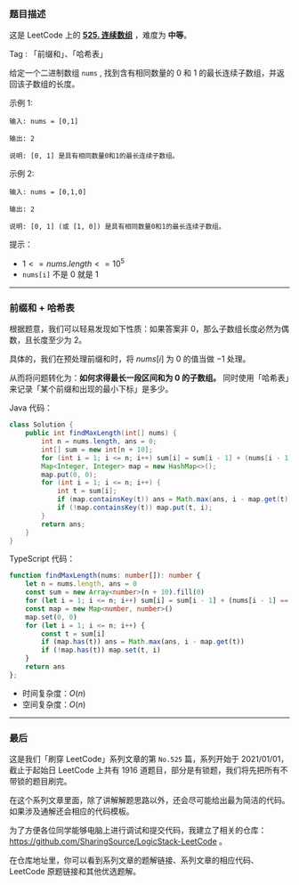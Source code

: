 ### 题目描述

这是 LeetCode 上的 **[525. 连续数组](https://leetcode-cn.com/problems/contiguous-array/solution/gong-shui-san-xie-qian-zhui-he-ha-xi-bia-q400/)** ，难度为 **中等**。

Tag : 「前缀和」、「哈希表」



给定一个二进制数组 `nums` , 找到含有相同数量的 $0$ 和 $1$ 的最长连续子数组，并返回该子数组的长度。

示例 1:
```
输入: nums = [0,1]

输出: 2

说明: [0, 1] 是具有相同数量0和1的最长连续子数组。
```
示例 2:
```
输入: nums = [0,1,0]

输出: 2

说明: [0, 1] (或 [1, 0]) 是具有相同数量0和1的最长连续子数组。
```

提示：
* $1 <= nums.length <= 10^5$
* `nums[i]` 不是 $0$ 就是 $1$

---

### 前缀和 + 哈希表

根据题意，我们可以轻易发现如下性质：如果答案非 $0$，那么子数组长度必然为偶数，且长度至少为 $2$。

具体的，我们在预处理前缀和时，将 $nums[i]$ 为 $0$ 的值当做 $-1$ 处理。

从而将问题转化为：**如何求得最长一段区间和为 $0$ 的子数组。** 同时使用「哈希表」来记录「某个前缀和出现的最小下标」是多少。

Java 代码：
```java
class Solution {
    public int findMaxLength(int[] nums) {
        int n = nums.length, ans = 0;
        int[] sum = new int[n + 10];
        for (int i = 1; i <= n; i++) sum[i] = sum[i - 1] + (nums[i - 1] == 0 ? -1 : 1);
        Map<Integer, Integer> map = new HashMap<>();
        map.put(0, 0);
        for (int i = 1; i <= n; i++) {
            int t = sum[i];
            if (map.containsKey(t)) ans = Math.max(ans, i - map.get(t));
            if (!map.containsKey(t)) map.put(t, i);
        }
        return ans;
    }
}
```
TypeScript 代码：
```TypeScript
function findMaxLength(nums: number[]): number {
    let n = nums.length, ans = 0
    const sum = new Array<number>(n + 10).fill(0)
    for (let i = 1; i <= n; i++) sum[i] = sum[i - 1] + (nums[i - 1] == 0 ? -1 : 1)
    const map = new Map<number, number>()
    map.set(0, 0)
    for (let i = 1; i <= n; i++) {
        const t = sum[i]
        if (map.has(t)) ans = Math.max(ans, i - map.get(t))
        if (!map.has(t)) map.set(t, i)
    }
    return ans
};
```
* 时间复杂度：$O(n)$
* 空间复杂度：$O(n)$

---

### 最后

这是我们「刷穿 LeetCode」系列文章的第 `No.525` 篇，系列开始于 2021/01/01，截止于起始日 LeetCode 上共有 1916 道题目，部分是有锁题，我们将先把所有不带锁的题目刷完。

在这个系列文章里面，除了讲解解题思路以外，还会尽可能给出最为简洁的代码。如果涉及通解还会相应的代码模板。

为了方便各位同学能够电脑上进行调试和提交代码，我建立了相关的仓库：https://github.com/SharingSource/LogicStack-LeetCode 。

在仓库地址里，你可以看到系列文章的题解链接、系列文章的相应代码、LeetCode 原题链接和其他优选题解。

